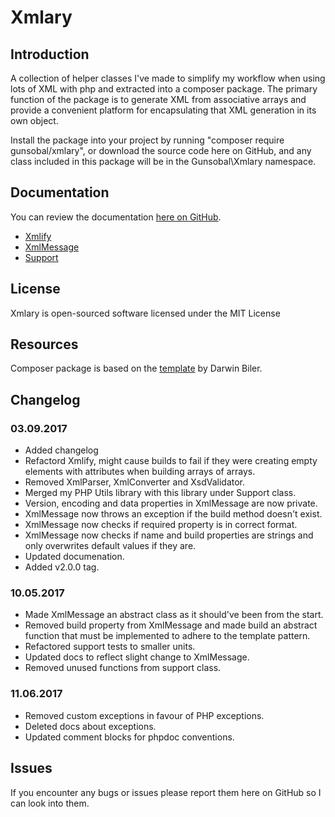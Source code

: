 # Xmlary

## Introduction
A collection of helper classes I've made to simplify my workflow when using lots of XML with php and extracted into a composer package. The primary function of the package is to generate XML from associative arrays and provide a convenient platform for encapsulating that XML generation in its own object. 

Install the package into your project by running "composer require gunsobal/xmlary", or download the source code here on GitHub, and any class included in this package will be in the Gunsobal\Xmlary namespace.

## Documentation
You can review the documentation [here on GitHub](https://github.com/Gunsobal/Xmlary/tree/master/docs#readme).
* [Xmlify](docs/xmlify.md)
* [XmlMessage](docs/xmlmessage.md)
* [Support](docs/support.md)

## License
Xmlary is open-sourced software licensed under the MIT License

## Resources
Composer package is based on the [template](http://www.darwinbiler.com/creating-composer-package-library/) by Darwin Biler.

## Changelog

### 03.09.2017
* Added changelog
* Refactord Xmlify, might cause builds to fail if they were creating empty elements with attributes when building arrays of arrays.
* Removed XmlParser, XmlConverter and XsdValidator.
* Merged my PHP Utils library with this library under Support class.
* Version, encoding and data properties in XmlMessage are now private.
* XmlMessage now throws an exception if the build method doesn't exist.
* XmlMessage now checks if required property is in correct format.
* XmlMessage now checks if name and build properties are strings and only overwrites default values if they are.
* Updated documenation.
* Added v2.0.0 tag.

### 10.05.2017
* Made XmlMessage an abstract class as it should've been from the start.
* Removed build property from XmlMessage and made build an abstract function that must be implemented to adhere to the template pattern.
* Refactored support tests to smaller units.
* Updated docs to reflect slight change to XmlMessage.
* Removed unused functions from support class.

### 11.06.2017
* Removed custom exceptions in favour of PHP exceptions.
* Deleted docs about exceptions.
* Updated comment blocks for phpdoc conventions.

## Issues
If you encounter any bugs or issues please report them here on GitHub so I can look into them.